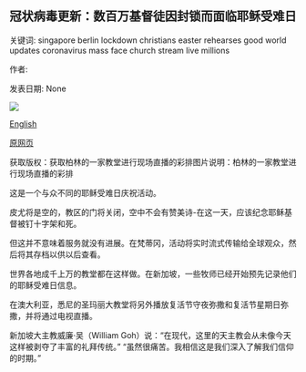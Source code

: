 ## 冠状病毒更新：数百万基督徒因封锁而面临耶稣受难日

关键词: singapore berlin lockdown christians easter rehearses good world updates coronavirus mass face church stream live millions

作者: 

发表日期: None

![](https://m.files.bbci.co.uk/modules/bbc-morph-news-waf-page-meta/4.1.2/bbc_news_logo.png)

[English](Coronavirus%20updates%3A%20Millions%20of%20Christians%20face%20Good%20Friday%20on%20lockdown.md)

[原网页](https://www.bbc.com/news/live/world-52239925)

获取版权：获取柏林的一家教堂进行现场直播的彩排图片说明：柏林的一家教堂进行现场直播的彩排

这是一个与众不同的耶稣受难日庆祝活动。

皮尤将是空的，教区的门将关闭，空中不会有赞美诗-在这一天，应该纪念耶稣基督被钉十字架和死。

但这并不意味着服务就没有进展。在梵蒂冈，活动将实时流式传输给全球观众，然后将其存档以供以后查看。

世界各地成千上万的教堂都在这样做。在新加坡，一些牧师已经开始预先记录他们的耶稣受难日信息。

在澳大利亚，悉尼的圣玛丽大教堂将另外播放复活节守夜弥撒和复活节星期日弥撒，并将通过电视直播。

新加坡大主教威廉·吴（William Goh）说：“在现代，这里的天主教会从未像今天这样被剥夺了丰富的礼拜传统。” “虽然很痛苦。我相信这是我们深入了解我们信仰的时期。”